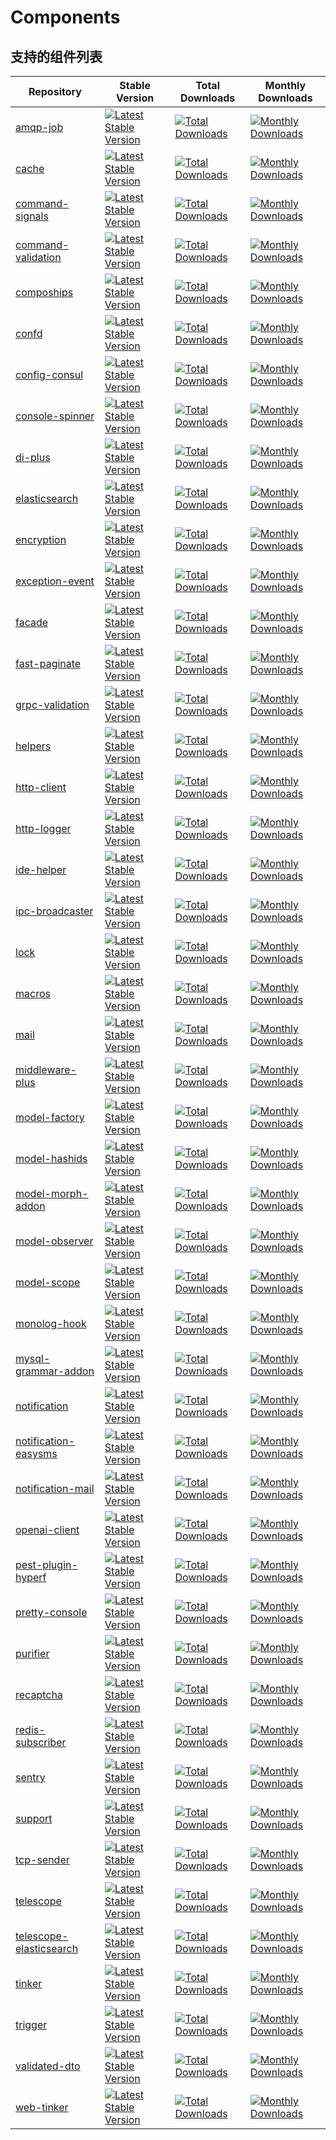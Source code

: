 # Components

## 支持的组件列表

|Repository|Stable Version|Total Downloads|Monthly Downloads|
|--|--|--|--|
|[amqp-job](https://github.com/friendsofhyperf/amqp-job)|[![Latest Stable Version](https://poser.pugx.org/friendsofhyperf/amqp-job/v)](https://packagist.org/packages/friendsofhyperf/amqp-job)|[![Total Downloads](https://poser.pugx.org/friendsofhyperf/amqp-job/downloads)](https://packagist.org/packages/friendsofhyperf/amqp-job)|[![Monthly Downloads](https://poser.pugx.org/friendsofhyperf/amqp-job/d/monthly)](https://packagist.org/packages/friendsofhyperf/amqp-job)|
|[cache](https://github.com/friendsofhyperf/cache)|[![Latest Stable Version](https://poser.pugx.org/friendsofhyperf/cache/v)](https://packagist.org/packages/friendsofhyperf/cache)|[![Total Downloads](https://poser.pugx.org/friendsofhyperf/cache/downloads)](https://packagist.org/packages/friendsofhyperf/cache)|[![Monthly Downloads](https://poser.pugx.org/friendsofhyperf/cache/d/monthly)](https://packagist.org/packages/friendsofhyperf/cache)|
|[command-signals](https://github.com/friendsofhyperf/command-signals)|[![Latest Stable Version](https://poser.pugx.org/friendsofhyperf/command-signals/v)](https://packagist.org/packages/friendsofhyperf/command-signals)|[![Total Downloads](https://poser.pugx.org/friendsofhyperf/command-signals/downloads)](https://packagist.org/packages/friendsofhyperf/command-signals)|[![Monthly Downloads](https://poser.pugx.org/friendsofhyperf/command-signals/d/monthly)](https://packagist.org/packages/friendsofhyperf/command-signals)|
|[command-validation](https://github.com/friendsofhyperf/command-validation)|[![Latest Stable Version](https://poser.pugx.org/friendsofhyperf/command-validation/v)](https://packagist.org/packages/friendsofhyperf/command-validation)|[![Total Downloads](https://poser.pugx.org/friendsofhyperf/command-validation/downloads)](https://packagist.org/packages/friendsofhyperf/command-validation)|[![Monthly Downloads](https://poser.pugx.org/friendsofhyperf/command-validation/d/monthly)](https://packagist.org/packages/friendsofhyperf/command-validation)|
|[compoships](https://github.com/friendsofhyperf/compoships)|[![Latest Stable Version](https://poser.pugx.org/friendsofhyperf/compoships/v)](https://packagist.org/packages/friendsofhyperf/compoships)|[![Total Downloads](https://poser.pugx.org/friendsofhyperf/compoships/downloads)](https://packagist.org/packages/friendsofhyperf/compoships)|[![Monthly Downloads](https://poser.pugx.org/friendsofhyperf/compoships/d/monthly)](https://packagist.org/packages/friendsofhyperf/compoships)|
|[confd](https://github.com/friendsofhyperf/confd)|[![Latest Stable Version](https://poser.pugx.org/friendsofhyperf/confd/v)](https://packagist.org/packages/friendsofhyperf/confd)|[![Total Downloads](https://poser.pugx.org/friendsofhyperf/confd/downloads)](https://packagist.org/packages/friendsofhyperf/confd)|[![Monthly Downloads](https://poser.pugx.org/friendsofhyperf/confd/d/monthly)](https://packagist.org/packages/friendsofhyperf/confd)|
|[config-consul](https://github.com/friendsofhyperf/config-consul)|[![Latest Stable Version](https://poser.pugx.org/friendsofhyperf/config-consul/v)](https://packagist.org/packages/friendsofhyperf/config-consul)|[![Total Downloads](https://poser.pugx.org/friendsofhyperf/config-consul/downloads)](https://packagist.org/packages/friendsofhyperf/config-consul)|[![Monthly Downloads](https://poser.pugx.org/friendsofhyperf/config-consul/d/monthly)](https://packagist.org/packages/friendsofhyperf/config-consul)|
|[console-spinner](https://github.com/friendsofhyperf/console-spinner)|[![Latest Stable Version](https://poser.pugx.org/friendsofhyperf/console-spinner/v)](https://packagist.org/packages/friendsofhyperf/console-spinner)|[![Total Downloads](https://poser.pugx.org/friendsofhyperf/console-spinner/downloads)](https://packagist.org/packages/friendsofhyperf/console-spinner)|[![Monthly Downloads](https://poser.pugx.org/friendsofhyperf/console-spinner/d/monthly)](https://packagist.org/packages/friendsofhyperf/console-spinner)|
|[di-plus](https://github.com/friendsofhyperf/di-plus)|[![Latest Stable Version](https://poser.pugx.org/friendsofhyperf/di-plus/v)](https://packagist.org/packages/friendsofhyperf/di-plus)|[![Total Downloads](https://poser.pugx.org/friendsofhyperf/di-plus/downloads)](https://packagist.org/packages/friendsofhyperf/di-plus)|[![Monthly Downloads](https://poser.pugx.org/friendsofhyperf/di-plus/d/monthly)](https://packagist.org/packages/friendsofhyperf/di-plus)|
|[elasticsearch](https://github.com/friendsofhyperf/elasticsearch)|[![Latest Stable Version](https://poser.pugx.org/friendsofhyperf/elasticsearch/v)](https://packagist.org/packages/friendsofhyperf/elasticsearch)|[![Total Downloads](https://poser.pugx.org/friendsofhyperf/elasticsearch/downloads)](https://packagist.org/packages/friendsofhyperf/elasticsearch)|[![Monthly Downloads](https://poser.pugx.org/friendsofhyperf/elasticsearch/d/monthly)](https://packagist.org/packages/friendsofhyperf/elasticsearch)|
|[encryption](https://github.com/friendsofhyperf/encryption)|[![Latest Stable Version](https://poser.pugx.org/friendsofhyperf/encryption/v)](https://packagist.org/packages/friendsofhyperf/encryption)|[![Total Downloads](https://poser.pugx.org/friendsofhyperf/encryption/downloads)](https://packagist.org/packages/friendsofhyperf/encryption)|[![Monthly Downloads](https://poser.pugx.org/friendsofhyperf/encryption/d/monthly)](https://packagist.org/packages/friendsofhyperf/encryption)|
|[exception-event](https://github.com/friendsofhyperf/exception-event)|[![Latest Stable Version](https://poser.pugx.org/friendsofhyperf/exception-event/v)](https://packagist.org/packages/friendsofhyperf/exception-event)|[![Total Downloads](https://poser.pugx.org/friendsofhyperf/exception-event/downloads)](https://packagist.org/packages/friendsofhyperf/exception-event)|[![Monthly Downloads](https://poser.pugx.org/friendsofhyperf/exception-event/d/monthly)](https://packagist.org/packages/friendsofhyperf/exception-event)|
|[facade](https://github.com/friendsofhyperf/facade)|[![Latest Stable Version](https://poser.pugx.org/friendsofhyperf/facade/v)](https://packagist.org/packages/friendsofhyperf/facade)|[![Total Downloads](https://poser.pugx.org/friendsofhyperf/facade/downloads)](https://packagist.org/packages/friendsofhyperf/facade)|[![Monthly Downloads](https://poser.pugx.org/friendsofhyperf/facade/d/monthly)](https://packagist.org/packages/friendsofhyperf/facade)|
|[fast-paginate](https://github.com/friendsofhyperf/fast-paginate)|[![Latest Stable Version](https://poser.pugx.org/friendsofhyperf/fast-paginate/v)](https://packagist.org/packages/friendsofhyperf/fast-paginate)|[![Total Downloads](https://poser.pugx.org/friendsofhyperf/fast-paginate/downloads)](https://packagist.org/packages/friendsofhyperf/fast-paginate)|[![Monthly Downloads](https://poser.pugx.org/friendsofhyperf/fast-paginate/d/monthly)](https://packagist.org/packages/friendsofhyperf/fast-paginate)|
|[grpc-validation](https://github.com/friendsofhyperf/grpc-validation)|[![Latest Stable Version](https://poser.pugx.org/friendsofhyperf/grpc-validation/v)](https://packagist.org/packages/friendsofhyperf/grpc-validation)|[![Total Downloads](https://poser.pugx.org/friendsofhyperf/grpc-validation/downloads)](https://packagist.org/packages/friendsofhyperf/grpc-validation)|[![Monthly Downloads](https://poser.pugx.org/friendsofhyperf/grpc-validation/d/monthly)](https://packagist.org/packages/friendsofhyperf/grpc-validation)|
|[helpers](https://github.com/friendsofhyperf/helpers)|[![Latest Stable Version](https://poser.pugx.org/friendsofhyperf/helpers/v)](https://packagist.org/packages/friendsofhyperf/helpers)|[![Total Downloads](https://poser.pugx.org/friendsofhyperf/helpers/downloads)](https://packagist.org/packages/friendsofhyperf/helpers)|[![Monthly Downloads](https://poser.pugx.org/friendsofhyperf/helpers/d/monthly)](https://packagist.org/packages/friendsofhyperf/helpers)|
|[http-client](https://github.com/friendsofhyperf/http-client)|[![Latest Stable Version](https://poser.pugx.org/friendsofhyperf/http-client/v)](https://packagist.org/packages/friendsofhyperf/http-client)|[![Total Downloads](https://poser.pugx.org/friendsofhyperf/http-client/downloads)](https://packagist.org/packages/friendsofhyperf/http-client)|[![Monthly Downloads](https://poser.pugx.org/friendsofhyperf/http-client/d/monthly)](https://packagist.org/packages/friendsofhyperf/http-client)|
|[http-logger](https://github.com/friendsofhyperf/http-logger)|[![Latest Stable Version](https://poser.pugx.org/friendsofhyperf/http-logger/v)](https://packagist.org/packages/friendsofhyperf/http-logger)|[![Total Downloads](https://poser.pugx.org/friendsofhyperf/http-logger/downloads)](https://packagist.org/packages/friendsofhyperf/http-logger)|[![Monthly Downloads](https://poser.pugx.org/friendsofhyperf/http-logger/d/monthly)](https://packagist.org/packages/friendsofhyperf/http-logger)|
|[ide-helper](https://github.com/friendsofhyperf/ide-helper)|[![Latest Stable Version](https://poser.pugx.org/friendsofhyperf/ide-helper/v)](https://packagist.org/packages/friendsofhyperf/ide-helper)|[![Total Downloads](https://poser.pugx.org/friendsofhyperf/ide-helper/downloads)](https://packagist.org/packages/friendsofhyperf/ide-helper)|[![Monthly Downloads](https://poser.pugx.org/friendsofhyperf/ide-helper/d/monthly)](https://packagist.org/packages/friendsofhyperf/ide-helper)|
|[ipc-broadcaster](https://github.com/friendsofhyperf/ipc-broadcaster)|[![Latest Stable Version](https://poser.pugx.org/friendsofhyperf/ipc-broadcaster/v)](https://packagist.org/packages/friendsofhyperf/ipc-broadcaster)|[![Total Downloads](https://poser.pugx.org/friendsofhyperf/ipc-broadcaster/downloads)](https://packagist.org/packages/friendsofhyperf/ipc-broadcaster)|[![Monthly Downloads](https://poser.pugx.org/friendsofhyperf/ipc-broadcaster/d/monthly)](https://packagist.org/packages/friendsofhyperf/ipc-broadcaster)|
|[lock](https://github.com/friendsofhyperf/lock)|[![Latest Stable Version](https://poser.pugx.org/friendsofhyperf/lock/v)](https://packagist.org/packages/friendsofhyperf/lock)|[![Total Downloads](https://poser.pugx.org/friendsofhyperf/lock/downloads)](https://packagist.org/packages/friendsofhyperf/lock)|[![Monthly Downloads](https://poser.pugx.org/friendsofhyperf/lock/d/monthly)](https://packagist.org/packages/friendsofhyperf/lock)|
|[macros](https://github.com/friendsofhyperf/macros)|[![Latest Stable Version](https://poser.pugx.org/friendsofhyperf/macros/v)](https://packagist.org/packages/friendsofhyperf/macros)|[![Total Downloads](https://poser.pugx.org/friendsofhyperf/macros/downloads)](https://packagist.org/packages/friendsofhyperf/macros)|[![Monthly Downloads](https://poser.pugx.org/friendsofhyperf/macros/d/monthly)](https://packagist.org/packages/friendsofhyperf/macros)|
|[mail](https://github.com/friendsofhyperf/mail)|[![Latest Stable Version](https://poser.pugx.org/friendsofhyperf/mail/v)](https://packagist.org/packages/friendsofhyperf/mail)|[![Total Downloads](https://poser.pugx.org/friendsofhyperf/mail/downloads)](https://packagist.org/packages/friendsofhyperf/mail)|[![Monthly Downloads](https://poser.pugx.org/friendsofhyperf/mail/d/monthly)](https://packagist.org/packages/friendsofhyperf/mail)|
|[middleware-plus](https://github.com/friendsofhyperf/middleware-plus)|[![Latest Stable Version](https://poser.pugx.org/friendsofhyperf/middleware-plus/v)](https://packagist.org/packages/friendsofhyperf/middleware-plus)|[![Total Downloads](https://poser.pugx.org/friendsofhyperf/middleware-plus/downloads)](https://packagist.org/packages/friendsofhyperf/middleware-plus)|[![Monthly Downloads](https://poser.pugx.org/friendsofhyperf/middleware-plus/d/monthly)](https://packagist.org/packages/friendsofhyperf/middleware-plus)|
|[model-factory](https://github.com/friendsofhyperf/model-factory)|[![Latest Stable Version](https://poser.pugx.org/friendsofhyperf/model-factory/v)](https://packagist.org/packages/friendsofhyperf/model-factory)|[![Total Downloads](https://poser.pugx.org/friendsofhyperf/model-factory/downloads)](https://packagist.org/packages/friendsofhyperf/model-factory)|[![Monthly Downloads](https://poser.pugx.org/friendsofhyperf/model-factory/d/monthly)](https://packagist.org/packages/friendsofhyperf/model-factory)|
|[model-hashids](https://github.com/friendsofhyperf/model-hashids)|[![Latest Stable Version](https://poser.pugx.org/friendsofhyperf/model-hashids/v)](https://packagist.org/packages/friendsofhyperf/model-hashids)|[![Total Downloads](https://poser.pugx.org/friendsofhyperf/model-hashids/downloads)](https://packagist.org/packages/friendsofhyperf/model-hashids)|[![Monthly Downloads](https://poser.pugx.org/friendsofhyperf/model-hashids/d/monthly)](https://packagist.org/packages/friendsofhyperf/model-hashids)|
|[model-morph-addon](https://github.com/friendsofhyperf/model-morph-addon)|[![Latest Stable Version](https://poser.pugx.org/friendsofhyperf/model-morph-addon/v)](https://packagist.org/packages/friendsofhyperf/model-morph-addon)|[![Total Downloads](https://poser.pugx.org/friendsofhyperf/model-morph-addon/downloads)](https://packagist.org/packages/friendsofhyperf/model-morph-addon)|[![Monthly Downloads](https://poser.pugx.org/friendsofhyperf/model-morph-addon/d/monthly)](https://packagist.org/packages/friendsofhyperf/model-morph-addon)|
|[model-observer](https://github.com/friendsofhyperf/model-observer)|[![Latest Stable Version](https://poser.pugx.org/friendsofhyperf/model-observer/v)](https://packagist.org/packages/friendsofhyperf/model-observer)|[![Total Downloads](https://poser.pugx.org/friendsofhyperf/model-observer/downloads)](https://packagist.org/packages/friendsofhyperf/model-observer)|[![Monthly Downloads](https://poser.pugx.org/friendsofhyperf/model-observer/d/monthly)](https://packagist.org/packages/friendsofhyperf/model-observer)|
|[model-scope](https://github.com/friendsofhyperf/model-scope)|[![Latest Stable Version](https://poser.pugx.org/friendsofhyperf/model-scope/v)](https://packagist.org/packages/friendsofhyperf/model-scope)|[![Total Downloads](https://poser.pugx.org/friendsofhyperf/model-scope/downloads)](https://packagist.org/packages/friendsofhyperf/model-scope)|[![Monthly Downloads](https://poser.pugx.org/friendsofhyperf/model-scope/d/monthly)](https://packagist.org/packages/friendsofhyperf/model-scope)|
|[monolog-hook](https://github.com/friendsofhyperf/monolog-hook)|[![Latest Stable Version](https://poser.pugx.org/friendsofhyperf/monolog-hook/v)](https://packagist.org/packages/friendsofhyperf/monolog-hook)|[![Total Downloads](https://poser.pugx.org/friendsofhyperf/monolog-hook/downloads)](https://packagist.org/packages/friendsofhyperf/monolog-hook)|[![Monthly Downloads](https://poser.pugx.org/friendsofhyperf/monolog-hook/d/monthly)](https://packagist.org/packages/friendsofhyperf/monolog-hook)|
|[mysql-grammar-addon](https://github.com/friendsofhyperf/mysql-grammar-addon)|[![Latest Stable Version](https://poser.pugx.org/friendsofhyperf/mysql-grammar-addon/v)](https://packagist.org/packages/friendsofhyperf/mysql-grammar-addon)|[![Total Downloads](https://poser.pugx.org/friendsofhyperf/mysql-grammar-addon/downloads)](https://packagist.org/packages/friendsofhyperf/mysql-grammar-addon)|[![Monthly Downloads](https://poser.pugx.org/friendsofhyperf/mysql-grammar-addon/d/monthly)](https://packagist.org/packages/friendsofhyperf/mysql-grammar-addon)|
|[notification](https://github.com/friendsofhyperf/notification)|[![Latest Stable Version](https://poser.pugx.org/friendsofhyperf/notification/v)](https://packagist.org/packages/friendsofhyperf/notification)|[![Total Downloads](https://poser.pugx.org/friendsofhyperf/notification/downloads)](https://packagist.org/packages/friendsofhyperf/notification)|[![Monthly Downloads](https://poser.pugx.org/friendsofhyperf/notification/d/monthly)](https://packagist.org/packages/friendsofhyperf/notification)|
|[notification-easysms](https://github.com/friendsofhyperf/notification-easysms)|[![Latest Stable Version](https://poser.pugx.org/friendsofhyperf/notification-easysms/v)](https://packagist.org/packages/friendsofhyperf/notification-easysms)|[![Total Downloads](https://poser.pugx.org/friendsofhyperf/notification-easysms/downloads)](https://packagist.org/packages/friendsofhyperf/notification-easysms)|[![Monthly Downloads](https://poser.pugx.org/friendsofhyperf/notification-easysms/d/monthly)](https://packagist.org/packages/friendsofhyperf/notification-easysms)|
|[notification-mail](https://github.com/friendsofhyperf/notification-mail)|[![Latest Stable Version](https://poser.pugx.org/friendsofhyperf/notification-mail/v)](https://packagist.org/packages/friendsofhyperf/notification-mail)|[![Total Downloads](https://poser.pugx.org/friendsofhyperf/notification-mail/downloads)](https://packagist.org/packages/friendsofhyperf/notification-mail)|[![Monthly Downloads](https://poser.pugx.org/friendsofhyperf/notification-mail/d/monthly)](https://packagist.org/packages/friendsofhyperf/notification-mail)|
|[openai-client](https://github.com/friendsofhyperf/openai-client)|[![Latest Stable Version](https://poser.pugx.org/friendsofhyperf/openai-client/v)](https://packagist.org/packages/friendsofhyperf/openai-client)|[![Total Downloads](https://poser.pugx.org/friendsofhyperf/openai-client/downloads)](https://packagist.org/packages/friendsofhyperf/openai-client)|[![Monthly Downloads](https://poser.pugx.org/friendsofhyperf/openai-client/d/monthly)](https://packagist.org/packages/friendsofhyperf/openai-client)|
|[pest-plugin-hyperf](https://github.com/friendsofhyperf/pest-plugin-hyperf)|[![Latest Stable Version](https://poser.pugx.org/friendsofhyperf/pest-plugin-hyperf/v)](https://packagist.org/packages/friendsofhyperf/pest-plugin-hyperf)|[![Total Downloads](https://poser.pugx.org/friendsofhyperf/pest-plugin-hyperf/downloads)](https://packagist.org/packages/friendsofhyperf/pest-plugin-hyperf)|[![Monthly Downloads](https://poser.pugx.org/friendsofhyperf/pest-plugin-hyperf/d/monthly)](https://packagist.org/packages/friendsofhyperf/pest-plugin-hyperf)|
|[pretty-console](https://github.com/friendsofhyperf/pretty-console)|[![Latest Stable Version](https://poser.pugx.org/friendsofhyperf/pretty-console/v)](https://packagist.org/packages/friendsofhyperf/pretty-console)|[![Total Downloads](https://poser.pugx.org/friendsofhyperf/pretty-console/downloads)](https://packagist.org/packages/friendsofhyperf/pretty-console)|[![Monthly Downloads](https://poser.pugx.org/friendsofhyperf/pretty-console/d/monthly)](https://packagist.org/packages/friendsofhyperf/pretty-console)|
|[purifier](https://github.com/friendsofhyperf/purifier)|[![Latest Stable Version](https://poser.pugx.org/friendsofhyperf/purifier/v)](https://packagist.org/packages/friendsofhyperf/purifier)|[![Total Downloads](https://poser.pugx.org/friendsofhyperf/purifier/downloads)](https://packagist.org/packages/friendsofhyperf/purifier)|[![Monthly Downloads](https://poser.pugx.org/friendsofhyperf/purifier/d/monthly)](https://packagist.org/packages/friendsofhyperf/purifier)|
|[recaptcha](https://github.com/friendsofhyperf/recaptcha)|[![Latest Stable Version](https://poser.pugx.org/friendsofhyperf/recaptcha/v)](https://packagist.org/packages/friendsofhyperf/recaptcha)|[![Total Downloads](https://poser.pugx.org/friendsofhyperf/recaptcha/downloads)](https://packagist.org/packages/friendsofhyperf/recaptcha)|[![Monthly Downloads](https://poser.pugx.org/friendsofhyperf/recaptcha/d/monthly)](https://packagist.org/packages/friendsofhyperf/recaptcha)|
|[redis-subscriber](https://github.com/friendsofhyperf/redis-subscriber)|[![Latest Stable Version](https://poser.pugx.org/friendsofhyperf/redis-subscriber/v)](https://packagist.org/packages/friendsofhyperf/redis-subscriber)|[![Total Downloads](https://poser.pugx.org/friendsofhyperf/redis-subscriber/downloads)](https://packagist.org/packages/friendsofhyperf/redis-subscriber)|[![Monthly Downloads](https://poser.pugx.org/friendsofhyperf/redis-subscriber/d/monthly)](https://packagist.org/packages/friendsofhyperf/redis-subscriber)|
|[sentry](https://github.com/friendsofhyperf/sentry)|[![Latest Stable Version](https://poser.pugx.org/friendsofhyperf/sentry/v)](https://packagist.org/packages/friendsofhyperf/sentry)|[![Total Downloads](https://poser.pugx.org/friendsofhyperf/sentry/downloads)](https://packagist.org/packages/friendsofhyperf/sentry)|[![Monthly Downloads](https://poser.pugx.org/friendsofhyperf/sentry/d/monthly)](https://packagist.org/packages/friendsofhyperf/sentry)|
|[support](https://github.com/friendsofhyperf/support)|[![Latest Stable Version](https://poser.pugx.org/friendsofhyperf/support/v)](https://packagist.org/packages/friendsofhyperf/support)|[![Total Downloads](https://poser.pugx.org/friendsofhyperf/support/downloads)](https://packagist.org/packages/friendsofhyperf/support)|[![Monthly Downloads](https://poser.pugx.org/friendsofhyperf/support/d/monthly)](https://packagist.org/packages/friendsofhyperf/support)|
|[tcp-sender](https://github.com/friendsofhyperf/tcp-sender)|[![Latest Stable Version](https://poser.pugx.org/friendsofhyperf/tcp-sender/v)](https://packagist.org/packages/friendsofhyperf/tcp-sender)|[![Total Downloads](https://poser.pugx.org/friendsofhyperf/tcp-sender/downloads)](https://packagist.org/packages/friendsofhyperf/tcp-sender)|[![Monthly Downloads](https://poser.pugx.org/friendsofhyperf/tcp-sender/d/monthly)](https://packagist.org/packages/friendsofhyperf/tcp-sender)|
|[telescope](https://github.com/friendsofhyperf/telescope)|[![Latest Stable Version](https://poser.pugx.org/friendsofhyperf/telescope/v)](https://packagist.org/packages/friendsofhyperf/telescope)|[![Total Downloads](https://poser.pugx.org/friendsofhyperf/telescope/downloads)](https://packagist.org/packages/friendsofhyperf/telescope)|[![Monthly Downloads](https://poser.pugx.org/friendsofhyperf/telescope/d/monthly)](https://packagist.org/packages/friendsofhyperf/telescope)|
|[telescope-elasticsearch](https://github.com/friendsofhyperf/telescope-elasticsearch)|[![Latest Stable Version](https://poser.pugx.org/friendsofhyperf/telescope-elasticsearch/v)](https://packagist.org/packages/friendsofhyperf/telescope-elasticsearch)|[![Total Downloads](https://poser.pugx.org/friendsofhyperf/telescope-elasticsearch/downloads)](https://packagist.org/packages/friendsofhyperf/telescope-elasticsearch)|[![Monthly Downloads](https://poser.pugx.org/friendsofhyperf/telescope-elasticsearch/d/monthly)](https://packagist.org/packages/friendsofhyperf/telescope-elasticsearch)|
|[tinker](https://github.com/friendsofhyperf/tinker)|[![Latest Stable Version](https://poser.pugx.org/friendsofhyperf/tinker/v)](https://packagist.org/packages/friendsofhyperf/tinker)|[![Total Downloads](https://poser.pugx.org/friendsofhyperf/tinker/downloads)](https://packagist.org/packages/friendsofhyperf/tinker)|[![Monthly Downloads](https://poser.pugx.org/friendsofhyperf/tinker/d/monthly)](https://packagist.org/packages/friendsofhyperf/tinker)|
|[trigger](https://github.com/friendsofhyperf/trigger)|[![Latest Stable Version](https://poser.pugx.org/friendsofhyperf/trigger/v)](https://packagist.org/packages/friendsofhyperf/trigger)|[![Total Downloads](https://poser.pugx.org/friendsofhyperf/trigger/downloads)](https://packagist.org/packages/friendsofhyperf/trigger)|[![Monthly Downloads](https://poser.pugx.org/friendsofhyperf/trigger/d/monthly)](https://packagist.org/packages/friendsofhyperf/trigger)|
|[validated-dto](https://github.com/friendsofhyperf/validated-dto)|[![Latest Stable Version](https://poser.pugx.org/friendsofhyperf/validated-dto/v)](https://packagist.org/packages/friendsofhyperf/validated-dto)|[![Total Downloads](https://poser.pugx.org/friendsofhyperf/validated-dto/downloads)](https://packagist.org/packages/friendsofhyperf/validated-dto)|[![Monthly Downloads](https://poser.pugx.org/friendsofhyperf/validated-dto/d/monthly)](https://packagist.org/packages/friendsofhyperf/validated-dto)|
|[web-tinker](https://github.com/friendsofhyperf/web-tinker)|[![Latest Stable Version](https://poser.pugx.org/friendsofhyperf/web-tinker/v)](https://packagist.org/packages/friendsofhyperf/web-tinker)|[![Total Downloads](https://poser.pugx.org/friendsofhyperf/web-tinker/downloads)](https://packagist.org/packages/friendsofhyperf/web-tinker)|[![Monthly Downloads](https://poser.pugx.org/friendsofhyperf/web-tinker/d/monthly)](https://packagist.org/packages/friendsofhyperf/web-tinker)|

